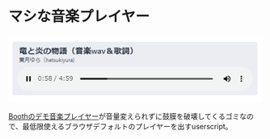 # マシな音楽プレイヤー

![](./still-better-player-1.png)

[Boothのデモ音楽プレイヤー](https://hatukiyura.booth.pm/items/55122)が音量変えられずに鼓膜を破壊してくるゴミなので、最低限使えるブラウザデフォルトのプレイヤーを出すuserscript。
